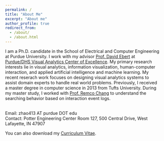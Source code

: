 ```yaml
---
permalink: /
title: "About Me"
excerpt: "About me"
author_profile: true
redirect_from: 
  - /about/
  - /about.html
---
```

<!-- {: .text-justify} -->
I am a Ph.D. candidate in the School of Electrical and Computer Engineering at Purdue University. I work with my advisor [Prof. David Ebert](https://engineering.purdue.edu/~ebertd) at [Purdue/DHS Visual Analytics Center of Excellence](https://www.purdue.edu/discoverypark/vaccine/). My primary research interests lie in visual analytics, information visualization, human-computer interaction, and applied artificial intelligence and machine learning. My recent reserach work focuses on designing visual analytics systems to assist domain experts to handle real world problems. Previously, I received a master degree in computer science in 2013 from Tufts University. During my master study, I worked with [Prof. Remco Chang](https://www.cs.tufts.edu/~remco/) to understand the searching behavior based on interaction event logs.

<br>
Email: zhao413 AT purdue DOT edu <br>
Contact: Potter Engineering Center Room 127, 500 Central Drive,  West Lafayette, IN 47907 <br>

You can also download my [Curriculum Vitae](/files/CV_Jieqiong_Zhao.pdf).

